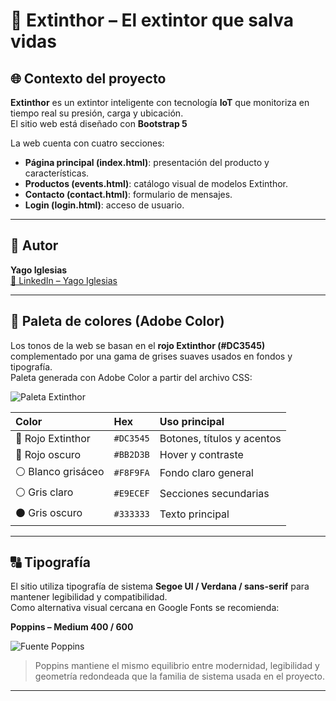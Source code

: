 # 🧯 Extinthor – El extintor que salva vidas

## 🌐 Contexto del proyecto
**Extinthor** es un extintor inteligente con tecnología **IoT** que monitoriza en tiempo real su presión, carga y ubicación.  
El sitio web está diseñado con **Bootstrap 5** 

La web cuenta con cuatro secciones:
- **Página principal (index.html)**: presentación del producto y características.  
- **Productos (events.html)**: catálogo visual de modelos Extinthor.  
- **Contacto (contact.html)**: formulario de mensajes.  
- **Login (login.html)**: acceso de usuario.

---

## 👤 Autor

**Yago Iglesias**  
[🔗 LinkedIn – Yago Iglesias](https://www.linkedin.com/in/yago-iglesias/)  

---

## 🎨 Paleta de colores (Adobe Color)

Los tonos de la web se basan en el **rojo Extinthor (#DC3545)** complementado por una gama de grises suaves usados en fondos y tipografía.  
Paleta generada con Adobe Color a partir del archivo CSS:

![Paleta Extinthor](https://color.adobe.com/es/visualizer?rgbvalues=DC3545,BB2D3B,F8F9FA,E9ECEF,333333&mode=rgb&name=Paleta%20Extinthor)

| Color | Hex | Uso principal |
|:------|:----|:---------------|
| 🔴 Rojo Extinthor | `#DC3545` | Botones, títulos y acentos |
| 🔴 Rojo oscuro | `#BB2D3B` | Hover y contraste |
| ⚪ Blanco grisáceo | `#F8F9FA` | Fondo claro general |
| ⚪ Gris claro | `#E9ECEF` | Secciones secundarias |
| ⚫ Gris oscuro | `#333333` | Texto principal |

---

## 🔠 Tipografía

El sitio utiliza tipografía de sistema **Segoe UI / Verdana / sans-serif** para mantener legibilidad y compatibilidad.  
Como alternativa visual cercana en Google Fonts se recomienda:

**Poppins – Medium 400 / 600**

![Fuente Poppins]([https://fonts.google.com/share?selection.family=Poppins:wght@400;600](https://fonts.google.com/specimen/Poppins))

> Poppins mantiene el mismo equilibrio entre modernidad, legibilidad y geometría redondeada que la familia de sistema usada en el proyecto.

---
